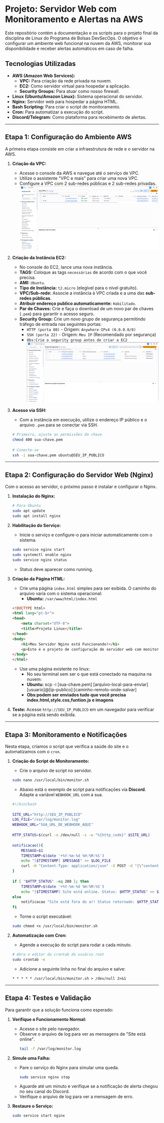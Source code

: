# Projeto: Servidor Web com Monitoramento e Alertas na AWS

Este repositório contém a documentação e os scripts para o projeto final da disciplina de Linux do Programa de Bolsas DevSecOps. O objetivo é configurar um ambiente web funcional na nuvem da AWS, monitorar sua disponibilidade e receber alertas automáticos em caso de falha.

## Tecnologias Utilizadas

* **AWS (Amazon Web Services):**
    * **VPC:** Para criação da rede privada na nuvem.
    * **EC2:** Como servidor virtual para hospedar a aplicação.
    * **Security Groups:** Para atuar como nosso firewall.
* **Linux (Ubuntu/Amazon Linux):** Sistema operacional do servidor.
* **Nginx:** Servidor web para hospedar a página HTML.
* **Bash Scripting:** Para criar o script de monitoramento.
* **Cron:** Para automatizar a execução do script.
* **Discord/Telegram:** Como plataforma para recebimento de alertas.

---

## Etapa 1: Configuração do Ambiente AWS

A primeira etapa consiste em criar a infraestrutura de rede e o servidor na AWS.

1.  **Criação da VPC:**
    * Acesse o console da AWS e navegue até o serviço de VPC.
    * Utilize o assistente "VPC e mais" para criar uma nova VPC.
    * Configure a VPC com 2 sub-redes públicas e 2 sub-redes privadas.
    ![Como criar VPC](./img/VPCconfig.png)

2.  **Criação da Instância EC2:**
    * No console do EC2, lance uma nova instância.
    * **TAGS:** Coloque as tags `necessárias` de acordo com o que você precisa.
    * **AMI:** `Ubuntu`.
    * **Tipo de Instância:** `t2.micro` (elegível para o nível gratuito).
    * **VPC/Sub-rede:** Associe a instância à VPC criada e a uma das **sub-redes públicas**.
    * **Atribuir endereço publico automaticamente:** `Habilitado`.
    * **Par de Chaves:** Crie e faça o download de um novo par de chaves (`.pem`) para garantir o acesso seguro.
    * **Security Group:** Crie um novo grupo de segurança permitindo tráfego de entrada nas seguintes portas:
        * `HTTP (porta 80)` - Origem: `Anywhere-IPv4 (0.0.0.0/0)`
        * `SSH (porta 22)` - Origem: `Meu IP` (Recomendado por segurança)
        * `Obs:Crie o segurity group antes de criar a EC2` 
        ![Como criar grupo](./img/SecurutyGroups.png)

3.  **Acesso via SSH:**
    * Com a instância em execução, utilize o endereço IP público e o arquivo `.pem` para se conectar via SSH.
    ```bash
    # Primeiro, ajuste as permissões da chave
    chmod 400 sua-chave.pem

    # Conecte-se
    ssh -i sua-chave.pem ubuntu@SEU_IP_PUBLICO
    ```

---

## Etapa 2: Configuração do Servidor Web (Nginx)

Com o acesso ao servidor, o próximo passo é instalar e configurar o Nginx.

1.  **Instalação do Nginx:**
    ```bash
    # Para Ubuntu
    sudo apt update 
    sudo apt install nginx
    ```

2.  **Habilitação do Serviço:**
    * Inicie o serviço e configure-o para iniciar automaticamente com o sistema.
    ```bash
    sudo service nginx start
    sudo systemctl enable nginx 
    sudo service nginx status 
    ```
    * Status deve aparecer como running.

3.  **Criação da Página HTML:**
    * Crie uma página `index.html` simples para ser exibida. O caminho do arquivo varia com o sistema operacional:
        * **Ubuntu:** `/var/www/html/index.html`
    ```html
    <!DOCTYPE html>
    <html lang="pt-br">
    <head>
        <meta charset="UTF-8">
        <title>Projeto Linux</title>
    </head>
    <body>
        <h1>Meu Servidor Nginx está Funcionando!</h1>
        <p>Este é o projeto de configuração de servidor web com monitoramento.</p>
    </body>
    </html>
    ```
    * Use uma página existente no linux:
        * No seu terminal sem ser o que está conectado na maquina na nuvem:
        * **Ubuntu:** scp -i [sua-chave.pem] [arquivo-local-para-enviar] [usuario]@[ip-publico]:[caminho-remoto-onde-salvar]
        * **Obs:podem ser enviados tudo que você precisa index.html,style.css,funtion.js e imagens**

4.  **Teste:** Acesse `http://SEU_IP_PUBLICO` em um navegador para verificar se a página está sendo exibida.

---

## Etapa 3: Monitoramento e Notificações

Nesta etapa, criamos o script que verifica a saúde do site e o automatizamos com o `cron`.

1.  **Criação do Script de Monitoramento:**
    * Crie o arquivo de script no servidor.
    ```bash
    sudo nano /usr/local/bin/monitor.sh
    ```
    * Abaixo está o exemplo de script para notificações via **Discord**. Adapte a variável `WEBHOOK_URL` com a sua.

    ```bash
    #!/bin/bash

    SITE_URL="http://SEU_IP_PUBLICO"
    LOG_FILE="/var/log/monitor.log"
    WEBHOOK_URL="SUA_URL_DE_WEBHOOK_AQUI"

    HTTP_STATUS=$(curl -o /dev/null -s -w "%{http_code}" $SITE_URL)

    notificacao(){
        MESSAGE=$1
        TIMESTAMP=$(date '+%Y-%m-%d %H:%M:%S')
        echo "[$TIMESTAMP] $MESSAGE" >> $LOG_FILE
        curl -H "Content-Type: application/json" -X POST -d "{\"content\": \"${MESSAGE}\"}" "${WEBHOOK_URL}"
    }

    if [ "$HTTP_STATUS" -eq 200 ]; then
        TIMESTAMP=$(date '+%Y-%m-%d %H:%M:%S')
        echo "[$TIMESTAMP] Site está online. Status: $HTTP_STATUS" >> $LOG_FILE
    else
        notificacao "Site está fora do ar! Status retornado: $HTTP_STATUS"
    fi
    ```
    * Torne o script executável:
    ```bash
    sudo chmod +x /usr/local/bin/monitor.sh
    ```

2.  **Automatização com Cron:**
    * Agende a execução do script para rodar a cada minuto.
    ```bash
    # Abra o editor do crontab do usuário root
    sudo crontab -e
    ```
    * Adicione a seguinte linha no final do arquivo e salve:
    ```
    * * * * * /usr/local/bin/monitor.sh > /dev/null 2>&1
    ```

---

## Etapa 4: Testes e Validação

Para garantir que a solução funciona como esperado:

1.  **Verifique o Funcionamento Normal:**
    * Acesse o site pelo navegador.
    * Observe o arquivo de log para ver as mensagens de "Site está online".
        ```bash
        tail -f /var/log/monitor.log
        ```

2.  **Simule uma Falha:**
    * Pare o serviço do Nginx para simular uma queda.
        ```bash
        sudo service nginx stop
        ```
    * Aguarde até um minuto e verifique se a notificação de alerta chegou no seu canal do Discord.
    * Verifique o arquivo de log para ver a mensagem de erro.

3.  **Restaure o Serviço:**
    ```bash
    sudo service start nginx
    ```
    